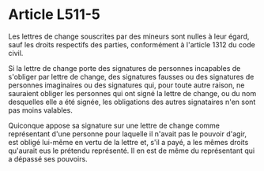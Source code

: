 # Article L511-5

Les lettres de change souscrites par des mineurs sont nulles à leur égard, sauf les droits respectifs des parties, conformément à l'article 1312 du code civil.

Si la lettre de change porte des signatures de personnes incapables de s'obliger par lettre de change, des signatures fausses ou des signatures de personnes imaginaires ou des signatures qui, pour toute autre raison, ne sauraient obliger les personnes qui ont signé la lettre de change, ou du nom desquelles elle a été signée, les obligations des autres signataires n'en sont pas moins valables.

Quiconque appose sa signature sur une lettre de change comme représentant d'une personne pour laquelle il n'avait pas le pouvoir d'agir, est obligé lui-même en vertu de la lettre et, s'il a payé, a les mêmes droits qu'aurait eus le prétendu représenté. Il en est de même du représentant qui a dépassé ses pouvoirs.
